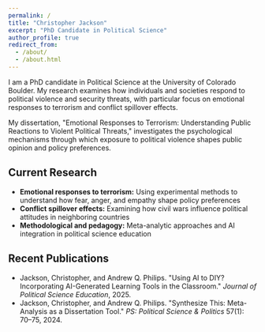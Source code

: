 ```yaml
---
permalink: /
title: "Christopher Jackson"
excerpt: "PhD Candidate in Political Science"
author_profile: true
redirect_from: 
  - /about/
  - /about.html
---
```


I am a PhD candidate in Political Science at the University of Colorado Boulder. My research examines how individuals and societies respond to political violence and security threats, with particular focus on emotional responses to terrorism and conflict spillover effects.

My dissertation, "Emotional Responses to Terrorism: Understanding Public Reactions to Violent Political Threats," investigates the psychological mechanisms through which exposure to political violence shapes public opinion and policy preferences.

## Current Research

- **Emotional responses to terrorism:** Using experimental methods to understand how fear, anger, and empathy shape policy preferences
- **Conflict spillover effects:** Examining how civil wars influence political attitudes in neighboring countries
- **Methodological and pedagogy:** Meta-analytic approaches and AI integration in political science education

## Recent Publications

- Jackson, Christopher, and Andrew Q. Philips. "Using AI to DIY? Incorporating AI-Generated Learning Tools in the Classroom." *Journal of Political Science Education*, 2025.
- Jackson, Christopher, and Andrew Q. Philips. "Synthesize This: Meta-Analysis as a Dissertation Tool." *PS: Political Science & Politics* 57(1): 70–75, 2024.
